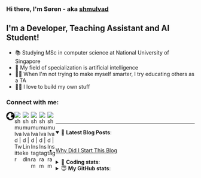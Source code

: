 ### Hi there, I'm Søren - aka [shmulvad][website]

## I'm a Developer, Teaching Assistant and AI Student!
- 📚 Studying MSc in computer science at National University of Singapore
- 🧠 My field of specialization is artificial intelligence
- 👨‍🏫 When I'm not trying to make myself smarter, I try educating others as a TA
- 👨‍💻 I love to build my own stuff

### Connect with me:

[<img align="left" alt="shmulvad.com" width="22px" src="https://raw.githubusercontent.com/iconic/open-iconic/master/svg/globe.svg" />][website]

[<img align="left" alt="shmulvad | Twitter" width="22px" src="https://cdn.jsdelivr.net/npm/simple-icons@v3/icons/twitter.svg" />][twitter]

[<img align="left" alt="shmulvad | LinkedIn" width="22px" src="https://cdn.jsdelivr.net/npm/simple-icons@v3/icons/linkedin.svg" />][linkedin]

[<img align="left" alt="shmulvad | Instagram" width="22px" src="https://cdn.jsdelivr.net/npm/simple-icons@v3/icons/instagram.svg" />][instagram]

[<img align="left" alt="shmulvad | Instagram" width="22px" src="https://cdn.jsdelivr.net/npm/simple-icons@v3/icons/stackoverflow.svg" />][stackOverflow]

[<img align="left" alt="shmulvad | Instagram" width="22px" src="https://cdn.jsdelivr.net/npm/simple-icons@v3/icons/gmail.svg" />][mail]

<br />

---

<details open>
 <summary>📕 <b>Latest Blog Posts</b>: </summary>

<br>

<!-- BLOG-POST-LIST:START -->
- [Why Did I Start This Blog](https://shmulvad.com/blog/why-did-start-this-blog)
<!-- BLOG-POST-LIST:END -->

</details>

<!-- --- -->

<details>
 <summary>🤖 <b>Coding stats</b>: </summary>

<br>

<!--START_SECTION:waka-->
**I'm a Night 🦉** 

```text
🌞 Morning    80 commits     ████░░░░░░░░░░░░░░░░░░░░░   16.74% 
🌆 Daytime    139 commits    ███████░░░░░░░░░░░░░░░░░░   29.08% 
🌃 Evening    123 commits    ██████░░░░░░░░░░░░░░░░░░░   25.73% 
🌙 Night      136 commits    ███████░░░░░░░░░░░░░░░░░░   28.45%

```


📊 **This Week I Spent My Time On** 

```text
💬 Programming Languages: 
Python                   9 hrs 33 mins       ████████░░░░░░░░░░░░░░░░░   34.74% 
TeX                      8 hrs 40 mins       ████████░░░░░░░░░░░░░░░░░   31.5% 
Other                    6 hrs 9 mins        █████░░░░░░░░░░░░░░░░░░░░   22.35% 
SQL                      1 hr 53 mins        █░░░░░░░░░░░░░░░░░░░░░░░░   6.9% 
Text                     50 mins             ░░░░░░░░░░░░░░░░░░░░░░░░░   3.03%

🔥 Editors: 
VS Code                  17 hrs 26 mins      ███████████████░░░░░░░░░░   63.38% 
Zsh                      6 hrs 5 mins        █████░░░░░░░░░░░░░░░░░░░░   22.12% 
Sublime Text             3 hrs 59 mins       ███░░░░░░░░░░░░░░░░░░░░░░   14.5%

🐱‍💻 Projects: 
uncertainty-modelling    10 hrs 20 mins      █████████░░░░░░░░░░░░░░░░   37.58% 
NNaDL                    7 hrs 7 mins        ██████░░░░░░░░░░░░░░░░░░░   25.88% 
Labs                     5 hrs 26 mins       █████░░░░░░░░░░░░░░░░░░░░   19.74% 
Unknown Project          2 hrs 52 mins       ██░░░░░░░░░░░░░░░░░░░░░░░   10.45% 
xpath                    51 mins             ░░░░░░░░░░░░░░░░░░░░░░░░░   3.14%

```


<!--END_SECTION:waka-->

</details>

<!-- --- -->

<details>
 <summary>😇 <b>My GitHub stats</b>: </summary>

<br>

<img align="left" alt="shmulvad's Github Stats" src="https://github-readme-stats.vercel.app/api?username=shmulvad&show_icons=true&hide_border=true" />

</details>



[website]: https://shmulvad.com
[twitter]: https://twitter.com/shmulvad
[linkedin]: https://linkedin.com/in/shmulvad
[instagram]: https://instagram.com/shmulvad
[stackOverflow]: https://stackoverflow.com/users/9248793/shmulvad
[mail]: mailto:shmulvad@gmail.com
